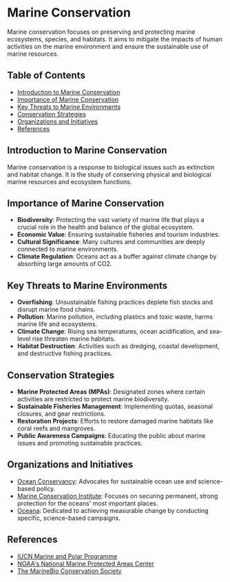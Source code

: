 # Marine Conservation

Marine conservation focuses on preserving and protecting marine ecosystems, species, and habitats. It aims to mitigate the impacts of human activities on the marine environment and ensure the sustainable use of marine resources.

## Table of Contents

- [Introduction to Marine Conservation](#introduction-to-marine-conservation)
- [Importance of Marine Conservation](#importance-of-marine-conservation)
- [Key Threats to Marine Environments](#key-threats-to-marine-environments)
- [Conservation Strategies](#conservation-strategies)
- [Organizations and Initiatives](#organizations-and-initiatives)
- [References](#references)

## Introduction to Marine Conservation

Marine conservation is a response to biological issues such as extinction and habitat change. It is the study of conserving physical and biological marine resources and ecosystem functions.

## Importance of Marine Conservation

- **Biodiversity**: Protecting the vast variety of marine life that plays a crucial role in the health and balance of the global ecosystem.
- **Economic Value**: Ensuring sustainable fisheries and tourism industries.
- **Cultural Significance**: Many cultures and communities are deeply connected to marine environments.
- **Climate Regulation**: Oceans act as a buffer against climate change by absorbing large amounts of CO2.

## Key Threats to Marine Environments

- **Overfishing**: Unsustainable fishing practices deplete fish stocks and disrupt marine food chains.
- **Pollution**: Marine pollution, including plastics and toxic waste, harms marine life and ecosystems.
- **Climate Change**: Rising sea temperatures, ocean acidification, and sea-level rise threaten marine habitats.
- **Habitat Destruction**: Activities such as dredging, coastal development, and destructive fishing practices.

## Conservation Strategies

- **Marine Protected Areas (MPAs)**: Designated zones where certain activities are restricted to protect marine biodiversity.
- **Sustainable Fisheries Management**: Implementing quotas, seasonal closures, and gear restrictions.
- **Restoration Projects**: Efforts to restore damaged marine habitats like coral reefs and mangroves.
- **Public Awareness Campaigns**: Educating the public about marine issues and promoting sustainable practices.

## Organizations and Initiatives

- [Ocean Conservancy](https://oceanconservancy.org/): Advocates for sustainable ocean use and science-based policy.
- [Marine Conservation Institute](https://marine-conservation.org/): Focuses on securing permanent, strong protection for the oceans' most important places.
- [Oceana](https://oceana.org/): Dedicated to achieving measurable change by conducting specific, science-based campaigns.

## References

- [IUCN Marine and Polar Programme](https://www.iucn.org/theme/marine-and-polar)
- [NOAA's National Marine Protected Areas Center](https://marineprotectedareas.noaa.gov/)
- [The MarineBio Conservation Society](https://marinebio.org/)